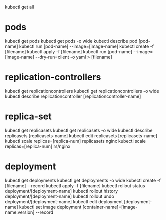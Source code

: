 kubectl get all

# pods

kubectl get pods
kubectl get pods -o wide
kubectl describe pod [pod-name]
kubectl run [pod-name] --image=[image-name]
kubectl create -f [filename]
kubectl apply -f [filename]
kubectl run [pod-name] --image=[image-name] --dry-run=client -o yaml > [filename]

# replication-controllers

kubectl get replicationcontrollers
kubectl get replicationcontrollers -o wide
kubectl describe replicationcontroller [replicationcontroller-name]

# replica-set

kubectl get replicasets
kubectl get replicasets -o wide
kubectl describe replicasets [replicasets-name]
kubectl edit replicasets [replicasets-name]
kubectl scale replicas=[replica-num] replicasets nginx
kubectl scale replicas=[replica-num] rs/nginx

# deployment

kubectl get deployments
kubectl get deployments -o wide
kubectl create -f [filename] --record
kubectl apply -f [filename]
kubectl rollout status deployment/[deployment-name]
kubectl rollout history deployment/[deployment-name]
kubectl rollout undo deployment/[deployment-name]
kubectl edit deployment [deployment-name]
kubectl set image deployment [container-name]=[image-name:version] --record

